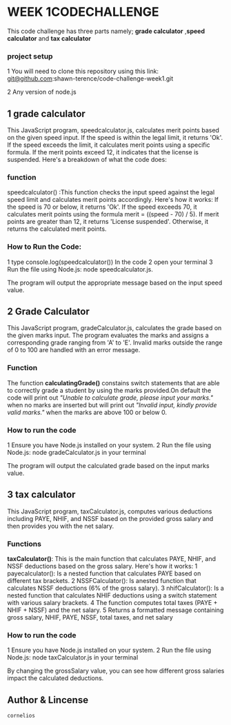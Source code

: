 # WEEK 1CODECHALLENGE
This code challenge has three parts namely; **grade calculator** ,**speed calculator** and **tax calculator**

### project setup
1 You will need to clone this repository using this link: git@github.com:shawn-terence/code-challenge-week1.git

2 Any version of node.js

## 1 grade calculator
This JavaScript program, speedcalculator.js, calculates merit points based on the given speed input. If the speed is within the legal limit, it returns 'Ok'. If the speed exceeds the limit, it calculates merit points using a specific formula. If the merit points exceed 12, it indicates that the license is suspended. Here's a breakdown of what the code does:

 ### function
 speedcalculator() :This function checks the input speed against the legal speed limit and calculates merit points accordingly. Here's how it works:
 If the speed is 70 or below, it returns 'Ok'.
 If the speed exceeds 70, it calculates merit points using the formula merit = ((speed - 70) / 5).
 If merit points are greater than 12, it returns 'License suspended'.
 Otherwise, it returns the calculated merit points.

 ### How to Run the Code:
1 type console.log(speedcalculator()) In the code 
2 open your terminal 
3 Run the file using Node.js: node speedcalculator.js.

The program will output the appropriate message based on the input speed value.


## 2 Grade Calculator
This JavaScript program, gradeCalculator.js, calculates the grade based on the given marks input. The program evaluates the marks and assigns a corresponding grade ranging from 'A' to 'E'. Invalid marks outside the range of 0 to 100 are handled with an error message.

### Function
The function **calculatingGrade()** constains switch statements that are able to correctly grade a student by using the marks provided.On default the code will print out *"Unable to calculate grade, please input your marks."* when no marks are inserted but will print out *"Invalid input, kindly provide valid marks."* when the marks are above 100 or below 0.

### How to run the code 
1 Ensure you have Node.js installed on your system.
2 Run the file using Node.js: node gradeCalculator.js in your terminal

The program will output the calculated grade based on the input marks value.

## 3 tax calculator
This JavaScript program, taxCalculator.js, computes various deductions including PAYE, NHIF, and NSSF based on the provided gross salary and then provides you with the net salary.

### Functions
**taxCalculator()**: This is the main function that calculates PAYE, NHIF, and NSSF deductions based on the gross salary. Here's how it works:
1 payecalculator(): Is a nested function that calculates PAYE based on different tax brackets.
2 NSSFCalculator(): Is anested function that calculates NSSF deductions (6% of the gross salary).
3 nhifCalculator(): Is a nested function that calculates NHIF deductions using a switch statement with   various salary brackets.
4 The function computes total taxes (PAYE + NHIF + NSSF) and the net salary.
5 Returns a formatted message containing gross salary, NHIF, PAYE, NSSF, total taxes, and net salary

### How to run the code 
1 Ensure you have Node.js installed on your system.
2 Run the file using Node.js: node taxCalculator.js in your terminal
    

By changing the grossSalary value, you can see how different gross salaries impact the calculated deductions.


## Author & Lincense

`cornelios`